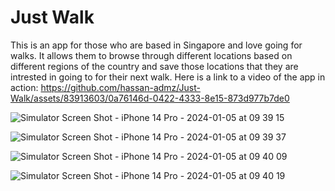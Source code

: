 # Just Walk
This is an app for those who are based in Singapore and love going for walks. It allows them to browse through different locations based on different regions of the country and save those locations that they are intrested in going to for their next walk.
Here is a link to a video of the app in action: https://github.com/hassan-admz/Just-Walk/assets/83913603/0a76146d-0422-4333-8e15-873d977b7de0

![Simulator Screen Shot - iPhone 14 Pro - 2024-01-05 at 09 39 15](https://github.com/hassan-admz/Just-Walk/assets/83913603/f909c91a-22f8-40c4-a41f-9370358d0105)

![Simulator Screen Shot - iPhone 14 Pro - 2024-01-05 at 09 39 37](https://github.com/hassan-admz/Just-Walk/assets/83913603/8dc43f99-ee3a-446b-91cd-5d7ad896a378)

![Simulator Screen Shot - iPhone 14 Pro - 2024-01-05 at 09 40 09](https://github.com/hassan-admz/Just-Walk/assets/83913603/bc57023d-6b83-4c1d-b9c5-392ec45569a2)

![Simulator Screen Shot - iPhone 14 Pro - 2024-01-05 at 09 40 19](https://github.com/hassan-admz/Just-Walk/assets/83913603/9cc3df9d-26af-4480-92fb-8b78d105aa13)
